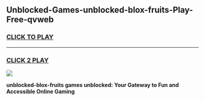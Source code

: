 
## Unblocked-Games-unblocked-blox-fruits-Play-Free-qvweb
<h3>
<a href="https://premium76.site?title=unblocked-blox-fruits&ref=20M">CLICK TO PLAY</a></h3>
<hr>

<h3>
<a href="https://premium76.site?title=unblocked-blox-fruits&ref=20M">CLICK 2 PLAY</a>
  
</h3>

<a href="https://premium76.site?title=unblocked-blox-fruits&ref=19M"><img src="https://clearcache.store/games.png"></a>


**unblocked-blox-fruits games unblocked: Your Gateway to Fun and Accessible Online Gaming**

